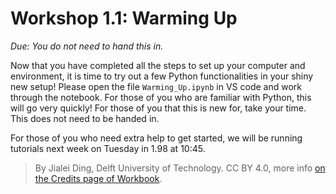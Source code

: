 # Workshop 1.1: Warming Up

*Due: You do not need to hand this in.*

Now that you have completed all the steps to set up your computer and environment, it is time to try out a few Python functionalities in your shiny new setup!
Please open the file `Warming_Up.ipynb` in VS code and work through the notebook. 
For those of you who are familiar with Python, this will go very quickly! For those of you that this is new for, take your time. This does not need to be handed in. 

For those of you who need extra help to get started, we will be running tutorials next week on Tuesday in 1.98 at 10:45.

> By Jialei Ding, Delft University of Technology. CC BY 4.0, more info [on the Credits page of Workbook](https://mude.citg.tudelft.nl/workbook-2025/credits.html).
